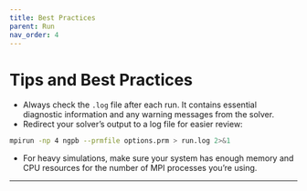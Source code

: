 ```yaml
---
title: Best Practices
parent: Run
nav_order: 4
---
```


# Tips and Best Practices

- Always check the `.log` file after each run. It contains essential diagnostic information and any warning messages from the solver.
- Redirect your solver’s output to a log file for easier review:
```bash
mpirun -np 4 ngpb --prmfile options.prm > run.log 2>&1
```
- For heavy simulations, make sure your system has enough memory and CPU resources for the number of MPI processes you’re using.

---
